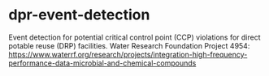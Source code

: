 # dpr-event-detection
Event detection for potential critical control point (CCP) violations for direct potable reuse (DRP) facilities. Water Research Foundation Project 4954: https://www.waterrf.org/research/projects/integration-high-frequency-performance-data-microbial-and-chemical-compounds
